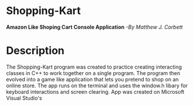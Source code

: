 # Shopping-Kart
__Amazon Like Shoping Cart Console Application__ _-By Matthew J. Corbett_

# Description 
The Shopping-Kart program was created to practice creating interacting classes in C++ to work together on a single program. The program then evolved into a game like application that lets you pretend to shop on an online store. The app runs on the terminal and uses the window.h libary for keyboard interactions and screen clearing. App was created on Microsoft Visual Studio's
